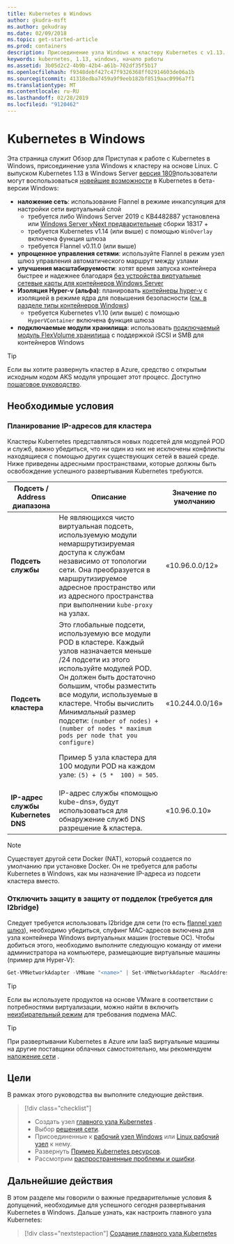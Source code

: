 ```yaml
---
title: Kubernetes в Windows
author: gkudra-msft
ms.author: gekudray
ms.date: 02/09/2018
ms.topic: get-started-article
ms.prod: containers
description: Присоединение узла Windows к кластеру Kubernetes с v1.13.
keywords: kubernetes, 1.13, windows, начало работы
ms.assetid: 3b05d2c2-4b9b-42b4-a61b-702df35f5b17
ms.openlocfilehash: f9348debf427c47f9326368ff02914603de06a1b
ms.sourcegitcommit: 41318edba7459a9f9eeb182bf8519aac0996a7f1
ms.translationtype: MT
ms.contentlocale: ru-RU
ms.lasthandoff: 02/28/2019
ms.locfileid: "9120462"
---
```

# <a name="kubernetes-on-windows"></a>Kubernetes в Windows #
Эта страница служит Обзор для Приступая к работе с Kubernetes в Windows, присоединение узла Windows к кластеру на основе Linux. С выпуском Kubernetes 1.13 в Windows Server [версия 1809](https://docs.microsoft.com/en-us/windows-server/get-started/whats-new-in-windows-server-1809#container-networking-with-kubernetes)пользователи могут воспользоваться [новейшие возможности](https://kubernetes.io/docs/getting-started-guides/windows/#supported-features) в Kubernetes в бета-версии Windows:

  - **наложение сеть**: использование Flannel в режиме инкапсуляция для настройки сети виртуальный слой
    - требуется либо Windows Server 2019 с KB4482887 установлена или [Windows Server vNext предварительные](https://blogs.windows.com/windowsexperience/tag/windows-insider-program/) сборки 18317 +
    - требуется Kubernetes v1.14 (или выше) с помощью `WinOverlay` включена функция шлюза
    - требуется Flannel v0.11.0 (или выше)
  - **упрощенное управления сетями**: используйте Flannel в режим узел шлюз управления автоматического маршрут между узлами
  - **улучшения масштабируемости**: хотят время запуска контейнера быстрее и надежнее благодаря [без устройства виртуальные сетевые карты для контейнеров Windows Server](https://blogs.technet.microsoft.com/networking/2018/04/27/network-start-up-and-performance-improvements-in-windows-10-spring-creators-update-and-windows-server-version-1803/)
  - **Изоляция Hyper-v (альфа)**: планировать [контейнеры hyper-v](https://kubernetes.io/docs/getting-started-guides/windows/#hyper-v-containers) с изоляцией в режиме ядра для повышения безопасности ([см. в разделе типы контейнеров Windows](https://docs.microsoft.com/en-us/virtualization/windowscontainers/about/#windows-container-types))
    - требуется Kubernetes v1.10 (или выше) с помощью `HyperVContainer` включена функция шлюза
  - **подключаемые модули хранилища**: использовать [подключаемый модуль FlexVolume хранилища](https://github.com/Microsoft/K8s-Storage-Plugins) с поддержкой iSCSI и SMB для контейнеров Windows

> [!TIP] 
> Если вы хотите развернуть кластер в Azure, средство с открытым исходным кодом AKS модуля упрощает этот процесс. Доступно [пошаговое руководство](https://github.com/Azure/aks-engine/blob/master/docs/topics/windows.md).

## <a name="prerequisites"></a>Необходимые условия ##

### <a name="plan-ip-addressing-for-your-cluster"></a>Планирование IP-адресов для кластера ###
<a name="definitions"></a>Кластеры Kubernetes представляться новых подсетей для модулей POD и служб, важно убедиться, что ни один из них не исключены конфликты находящиеся с помощью других существующих сетей в вашей среде. Ниже приведены адресными пространствами, которые должны быть освобождение успешного развертывания Kubernetes требуются.

| Подсеть / Address диапазона | Описание | Значение по умолчанию |
| --------- | ------------- | ------------- |
| <a name="service-subnet-def"></a>**Подсеть службы** | Не являющихся чисто виртуальная подсеть, используемую модули немаршрутизируемая доступа к службам независимо от топологии сети. Она преобразуется в маршрутизируемое адресное пространство или из адресного пространства при выполнении `kube-proxy` на узлах. | «10.96.0.0/12» |
| <a name="cluster-subnet-def"></a>**Подсеть кластера** |  Это глобальные подсети, используемую все модули POD в кластере. Каждый узлов назначается меньше /24 подсети из этого используйте модулей POD. Он должен быть достаточно большим, чтобы разместить все модули, используемые в кластере. Чтобы вычислить *Минимальный* размер подсети: `(number of nodes) + (number of nodes * maximum pods per node that you configure)` <p/>Пример 5 узла кластера для 100 модули POD на каждом узле: `(5) + (5 *  100) = 505`.  | «10.244.0.0/16» |
| **IP-адрес службы Kubernetes DNS** | IP-адрес службы «помощью kube-dns», будут использоваться для обнаружение служб DNS разрешение & кластера. | «10.96.0.10» |
> [!NOTE]
> Существует другой сети Docker (NAT), который создается по умолчанию при установке Docker. Он не требуется для работы Kubernetes в Windows, как мы назначение IP-адреса из подсети кластера вместо.


### <a name="disable-anti-spoofing-protection-required-for-l2bridge"></a>Отключить защиту в защиту от подделок (требуется для l2bridge) ###
Следует требуется использовать l2bridge для сети (то есть [flannel узел шлюз](./network-topologies.md#flannel-in-host-gateway-mode)), необходимо убедиться, спуфинг MAC-адресов включена для узла контейнера Windows виртуальных машин (гостевые ОС). Чтобы добиться этого, необходимо выполните следующую команду от имени администратора на компьютере, размещающие виртуальные машины (пример для Hyper-V):

```powershell
Get-VMNetworkAdapter -VMName "<name>" | Set-VMNetworkAdapter -MacAddressSpoofing On
```
> [!TIP]
> Если вы используете продуктов на основе VMware в соответствии с потребностями виртуализации, можно найти в включить [неизбирательный режим](https://kb.vmware.com/s/article/1004099) для требования подмена MAC.

>[!TIP]
> При развертывании Kubernetes в Azure или IaaS виртуальные машины на другие поставщики облачных самостоятельно, мы рекомендуем [наложение сети](./network-topologies.md#flannel-in-vxlan-mode) .

## <a name="what-you-will-accomplish"></a>Цели ##

В рамках этого руководства вы выполните следующие действия.

> [!div class="checklist"]
> * Создать узел [главного узла Kubernetes](./creating-a-linux-master.md) .  
> * Выбор [решения сети](./network-topologies.md).  
> * Присоединенные к [рабочий узел Windows](./joining-windows-workers.md) или [Linux рабочий узел](./joining-linux-workers.md) к нему.  
> * Развернуть [Пример Kubernetes ресурсов](./deploying-resources.md).  
> * Рассмотрим [распространенные проблемы и ошибки](./common-problems.md).

## <a name="next-steps"></a>Дальнейшие действия ##
В этом разделе мы говорили о важные предварительные условия & допущений, необходимые для успешного сегодня развертывания Kubernetes в Windows. Дальше узнать, как настроить главного узла Kubernetes:

> [!div class="nextstepaction"]
> [Создание главного узла Kubernetes](./creating-a-linux-master.md)